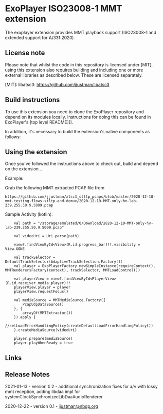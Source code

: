 # ExoPlayer ISO23008-1 MMT extension #

The exoplayer extension provides MMT playback support (ISO23008-1 and extended support for A/331:2020).

## License note ##

Please note that whilst the code in this repository is licensed under
[MIT], using this extension also requires building and including one or
more external libraries as described below. These are licensed separately.

[MIT]: libatsc3: https://github.com/jjustman/libatsc3

## Build instructions ##

To use this extension you need to clone the ExoPlayer repository and depend on
its modules locally. Instructions for doing this can be found in ExoPlayer's
[top level README][].

In addition, it's necessary to build the extension's native components as
follows:

## Using the extension ##

Once you've followed the instructions above to check out, build and depend on
the extension...


Example:

Grab the following MMT extracted PCAP file from:

    https://github.com/jjustman/atsc3_stltp_pcaps/blob/master/2020-12-10-mmt-testing-flows-stltp-and-demux/2020-12-10-MMT-only-hv-lab-239.255.50.9.5009.pcap

Sample Activity (kotlin):

        val path = "/storage/emulated/0/Download/2020-12-10-MMT-only-hv-lab-239.255.50.9.5009.pcap"

        val videoUri = Uri.parse(path)

        view?.findViewById<View>(R.id.progress_bar)!!.visibility = View.GONE

        val trackSelector = DefaultTrackSelector(AdaptiveTrackSelection.Factory())
        val player = ExoPlayerFactory.newSimpleInstance(requireContext(), MMTRenderersFactory(context), trackSelector, MMTLoadControl())

        val playerView = view?.findViewById<PlayerView>(R.id.receiver_media_player)!!
        playerView.player = player
        playerView.requestFocus()

        val mediaSource = MMTMediaSource.Factory({
            PcapUdpDataSource()
        }, {
            arrayOf(MMTExtractor())
        }).apply {
            //setLoadErrorHandlingPolicy(createDefaultLoadErrorHandlingPolicy())
        }.createMediaSource(videoUri)

        player.prepare(mediaSource)
        player.playWhenReady = true


## Links ##

## Release Notes ##
2021-01-13 - version 0.2 - additional synchronization fixes for a/v with lossy mmt reception, adding libdaa impl for systemClockSynchronizedLibDaaAudioRenderer

2020-12-22 - version 0.1 - jjustman@nbgp.org
